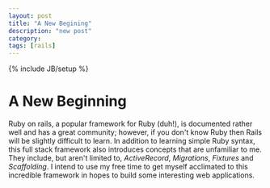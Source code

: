 ```yaml
---
layout: post
title: "A New Begining"
description: "new post"
category: 
tags: [rails]
---
```

{% include JB/setup %}

A New Beginning
====================

Ruby on rails, a popular framework for Ruby (duh!), is documented rather well and has a great community; however, if you don't know Ruby then Rails will be slightly difficult to learn. In addition to learning simple Ruby syntax, this full stack framework also introduces concepts that are unfamiliar to me. They include, but aren't limited to, *ActiveRecord*, *Migrations*, *Fixtures* and *Scaffolding*. I intend to use my free time to get myself acclimated to this incredible framework in hopes to build some interesting web applications.
